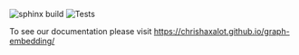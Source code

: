 ![sphinx build](https://github.com/chrishaxalot/graph-embedding/actions/workflows/main.yml/badge.svg)
![Tests](https://github.com/chrishaxalot/graph-embedding/actions/workflows/tests.yml/badge.svg)

To see our documentation please visit https://chrishaxalot.github.io/graph-embedding/